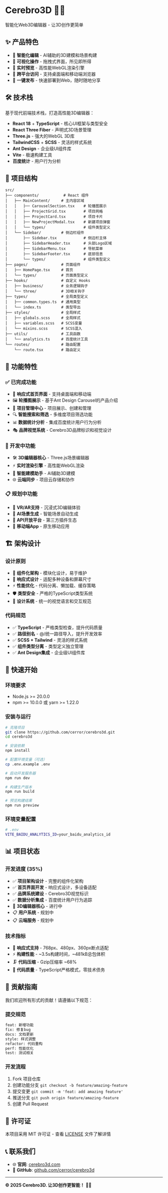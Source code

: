 # Cerebro3D 🧠✨

智能化Web3D编辑器 - 让3D创作更简单

## ✨ 产品特色

- 🧠 **智能化编辑** - AI辅助的3D建模和场景构建
- 🎨 **可视化操作** - 拖拽式界面，所见即所得
- 🚀 **实时预览** - 高性能WebGL渲染引擎
- 📱 **跨平台访问** - 支持桌面端和移动端浏览器
- 🔗 **一键发布** - 快速部署到Web，随时随地分享

## 🛠️ 技术栈

基于现代前端技术栈，打造高性能3D编辑器：

- **React 18** + **TypeScript** - 核心UI框架与类型安全
- **React Three Fiber** - 声明式3D场景管理
- **Three.js** - 强大的WebGL 3D库
- **TailwindCSS** + **SCSS** - 灵活的样式系统
- **Ant Design** - 企业级UI组件库
- **Vite** - 极速构建工具
- **百度统计** - 用户行为分析

## 📁 项目结构

```
src/
├── components/           # React 组件
│   ├── MainContent/     # 主内容区域
│   │   ├── CarouselSection.tsx    # 轮播图展示
│   │   ├── ProjectGrid.tsx        # 项目网格
│   │   ├── ProjectCard.tsx        # 项目卡片
│   │   ├── NewProjectModal.tsx    # 新建项目弹窗
│   │   └── types/                 # 组件类型定义
│   └── Sidebar/         # 侧边栏组件
│       ├── Sidebar.tsx            # 侧边栏主体
│       ├── SidebarHeader.tsx      # 头部Logo区域
│       ├── SidebarMenu.tsx        # 导航菜单
│       ├── SidebarFooter.tsx      # 底部信息
│       └── types/                 # 组件类型定义
├── pages/               # 页面组件
│   ├── HomePage.tsx     # 首页
│   └── types/           # 页面类型定义
├── hooks/               # 自定义 Hooks
│   ├── business/        # 业务逻辑钩子
│   └── three/           # 3D相关钩子
├── types/               # 全局类型定义
│   ├── common.types.ts  # 通用类型
│   └── index.ts         # 类型导出
├── styles/              # 全局样式
│   ├── globals.scss     # 全局样式
│   ├── variables.scss   # SCSS变量
│   └── mixins.scss      # SCSS混入
├── utils/               # 工具函数
│   └── analytics.ts     # 百度统计工具
└── routes/              # 路由配置
    └── route.tsx        # 路由定义
```

## 🎯 功能特性

### ✅ 已完成功能
- 🎨 **响应式首页界面** - 支持桌面端和移动端
- 🖼️ **轮播图展示** - 基于Ant Design Carousel的产品介绍
- 📁 **项目管理中心** - 项目展示、创建和管理
- 🔍 **智能搜索和筛选** - 多维度项目筛选功能
- 📊 **数据统计分析** - 集成百度统计用户行为分析
- 🎭 **品牌视觉系统** - Cerebro3D品牌标识和视觉设计

### 🚧 开发中功能
- 🛠️ **3D编辑器核心** - Three.js场景编辑器
- ⚡ **实时渲染引擎** - 高性能WebGL渲染
- 🎯 **智能建模助手** - AI辅助3D建模
- 🌐 **云端同步** - 项目云存储和协作

### 📋 规划中功能
- 🔮 **VR/AR支持** - 沉浸式3D编辑体验
- 🤖 **AI场景生成** - 智能场景自动生成
- 🔗 **API开放平台** - 第三方插件生态
- 📱 **移动端App** - 原生移动应用

## 🏗️ 架构设计

### 设计原则
- 🎯 **组件化架构** - 模块化设计，易于维护
- 🔄 **响应式设计** - 适配多种设备和屏幕尺寸
- ⚡ **性能优化** - 代码分离、懒加载、缓存策略
- 🛡️ **类型安全** - 严格的TypeScript类型系统
- 🎨 **设计系统** - 统一的视觉语言和交互规范

### 代码规范
- ✅ **TypeScript** - 严格类型检查，提升代码质量
- ✅ **路径别名** - @/统一路径导入，提升开发效率  
- ✅ **SCSS + Tailwind** - 灵活的样式系统
- ✅ **组件类型分离** - 类型定义独立管理
- ✅ **Ant Design集成** - 企业级UI组件库

## 🚀 快速开始

### 环境要求
- Node.js >= 20.0.0
- npm >= 10.0.0 或 yarn >= 1.22.0

### 安装与运行
```bash
# 克隆项目
git clone https://github.com/cerror/cerebro3d.git
cd cerebro3d

# 安装依赖
npm install

# 配置环境变量（可选）
cp .env.example .env

# 启动开发服务器
npm run dev

# 构建生产版本
npm run build

# 预览构建结果
npm run preview
```

### 环境变量配置
```bash
# .env
VITE_BAIDU_ANALYTICS_ID=your_baidu_analytics_id
```

## 📊 项目状态

### 开发进度 (35%)
- ✅ **项目架构设计** - 完整的组件化架构
- ✅ **首页界面开发** - 响应式设计，多设备适配
- ✅ **品牌系统建设** - Cerebro3D视觉标识
- ✅ **数据分析集成** - 百度统计用户行为追踪
- 🚧 **3D编辑器核心** - 进行中
- 📋 **用户系统** - 规划中
- 📋 **云端服务** - 规划中

### 技术指标
- 📱 **响应式支持** - 768px、480px、360px断点适配
- ⚡ **构建性能** - ~3.5s构建时间，~481kB总包体积
- 🗜️ **代码压缩** - Gzip压缩率 ~68%
- 🎯 **代码质量** - TypeScript严格模式，零技术债务




## 🤝 贡献指南

我们欢迎所有形式的贡献！请遵循以下规范：

### 提交规范
```bash
feat: 新增功能
fix: 修复bug  
docs: 文档更新
style: 样式调整
refactor: 代码重构
perf: 性能优化
test: 测试相关
```

### 开发流程
1. Fork 项目仓库
2. 创建功能分支 `git checkout -b feature/amazing-feature`
3. 提交变更 `git commit -m 'feat: add amazing feature'`
4. 推送分支 `git push origin feature/amazing-feature`  
5. 创建 Pull Request

## 📄 许可证

本项目采用 MIT 许可证 - 查看 [LICENSE](LICENSE) 文件了解详情

## 📞 联系我们

- 🌐 **官网**: [cerebro3d.com](https://cerebro3d.com)
- 🐙 **GitHub**: [github.com/cerror/cerebro3d](https://github.com/cerror/cerebro3d)

---

**© 2025 Cerebro3D. 让3D创作更智能！** 🧠✨ 